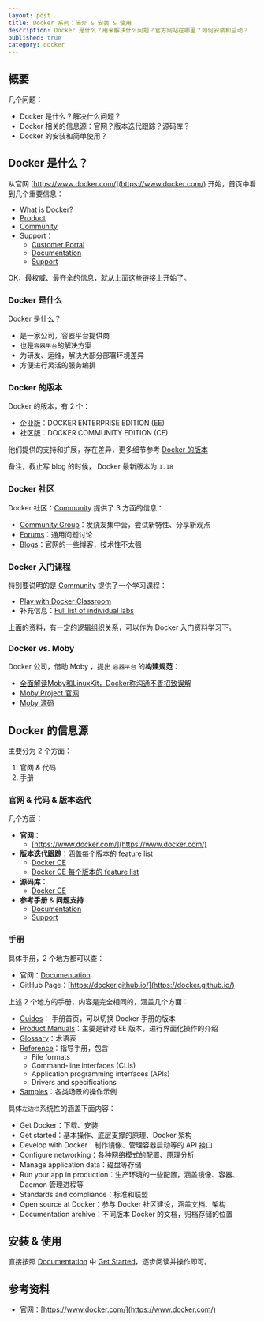 ```yaml
---
layout: post
title: Docker 系列：简介 & 安装 & 使用
description: Docker 是什么？用来解决什么问题？官方网站在哪里？如何安装和启动？
published: true
category: docker
---
```


## 概要

几个问题：

* Docker 是什么？解决什么问题？
* Docker 相关的信息源：官网？版本迭代跟踪？源码库？
* Docker 的安装和简单使用？

## Docker 是什么？

从官网 [https://www.docker.com/](https://www.docker.com/) 开始，首页中看到几个重要信息：

* [What is Docker?](https://www.docker.com/what-docker)
* [Product](https://www.docker.com/get-docker)
* [Community](https://www.docker.com/docker-community)
* Support：
	* [Customer Portal](https://success.docker.com/)
	* [Documentation](https://docs.docker.com/)
	* [Support](https://success.docker.com/support)

OK，最权威、最齐全的信息，就从上面这些链接上开始了。


### Docker 是什么

Docker 是什么？

* 是一家公司，容器平台提供商
* 也是`容器平台`的解决方案
* 为研发、运维，解决大部分部署环境差异
* 方便进行灵活的服务编排

### Docker 的版本

Docker 的版本，有 2 个：

* 企业版：DOCKER ENTERPRISE EDITION (EE)
* 社区版：DOCKER COMMUNITY EDITION (CE)

他们提供的支持和扩展，存在差异，更多细节参考 [Docker 的版本](https://www.docker.com/get-docker)

备注，截止写 blog 的时候， Docker 最新版本为 `1.18`

### Docker 社区

Docker 社区：[Community](https://www.docker.com/docker-community) 提供了 3 方面的信息：

* [Community Group](https://community.docker.com/registrations/groups/4316)：发烧友集中营，尝试新特性、分享新观点
* [Forums](https://forums.docker.com/)：通用问题讨论
* [Blogs](https://blog.docker.com/)：官网的一些博客，技术性不太强

### Docker 入门课程

特别要说明的是 [Community](https://www.docker.com/docker-community) 提供了一个学习课程：

* [Play with Docker Classroom](https://training.play-with-docker.com/)
* 补充信息：[Full list of individual labs](https://training.play-with-docker.com/alacart/)

上面的资料，有一定的逻辑组织关系，可以作为 Docker 入门资料学习下。



### Docker vs. Moby

Docker 公司，借助 Moby ，提出 `容器平台` 的**构建规范**：

* [全面解读Moby和LinuxKit，Docker称沟通不善招致误解](http://www.infoq.com/cn/news/2017/05/Moby-LinuxKit-Docker)
* [Moby Project 官网](http://www.mobyproject.org/)
* [Moby 源码](https://github.com/moby/moby)



## Docker 的信息源

主要分为 2 个方面：

1. 官网 & 代码
1. 手册

### 官网 & 代码 & 版本迭代

几个方面：

* **官网**：
	* [https://www.docker.com/](https://www.docker.com/)
* **版本迭代跟踪**：涵盖每个版本的 feature list
	* [Docker CE](https://github.com/docker/docker-ce)
	* [Docker CE 每个版本的 feature list](https://github.com/docker/docker-ce/releases)
* **源码库**：
	* [Docker CE](https://github.com/docker/docker-ce)
* **参考手册** & **问题支持**：
	* [Documentation](https://docs.docker.com/)
	* [Support](https://success.docker.com/support)


### 手册

具体手册，2 个地方都可以查：

* 官网：[Documentation](https://docs.docker.com/)
* GitHub Page：[https://docker.github.io/](https://docker.github.io/)

上述 2 个地方的手册，内容是完全相同的，涵盖几个方面：

* [Guides](https://docker.github.io/)： 手册首页，可以切换 Docker 手册的版本
* [Product Manuals](https://docker.github.io/ee/)：主要是针对 EE 版本，进行界面化操作的介绍
* [Glossary](https://docker.github.io/glossary/)：术语表
* [Reference](https://docker.github.io/reference/)：指导手册，包含 
	* File formats
	* Command-line interfaces (CLIs)
	* Application programming interfaces (APIs)
	* Drivers and specifications
* [Samples](https://docker.github.io/samples/)：各类场景的操作示例


具体`左边栏`系统性的涵盖下面内容：

* Get Docker：下载、安装
* Get started：基本操作、底层支撑的原理、Docker 架构
* Develop with Docker：制作镜像、管理容器启动等的 API 接口
* Configure networking：各种网络模式的配置、原理分析
* Manage application data：磁盘等存储
* Run your app in production：生产环境的一些配置，涵盖镜像、容器、Daemon 管理进程等
* Standards and compliance：标准和联盟
* Open source at Docker：参与 Docker 社区建设，涵盖文档、架构
* Documentation archive：不同版本 Docker 的文档，归档存储的位置


## 安装 & 使用

直接按照 [Documentation](https://docs.docker.com/) 中 [Get Started](https://docker.github.io/get-started/)，逐步阅读并操作即可。



## 参考资料

* 官网：[https://www.docker.com/](https://www.docker.com/)












[NingG]:    http://ningg.github.com  "NingG"
